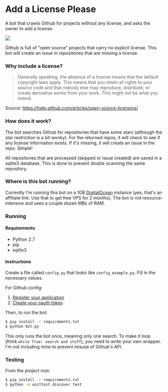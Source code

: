 # Add a License Please

A bot that crawls Github for projects without any license, and asks the owner to add a license.

![](https://raw.githubusercontent.com/karan/add-a-license-please/master/logo.jpg)

Github is full of "open source" projects that carry no explicit license. This bot will create an issue in repositories that are missing a license.

### Why include a license?

> Generally speaking, the absence of a license means that the default copyright laws apply. This means that you retain all rights to your source code and that nobody else may reproduce, distribute, or create derivative works from your work. This might not be what you intend.

Source: https://help.github.com/articles/open-source-licensing/

### How does it work?

The bot searches Github for repositories that have some stars (although the star restriction is a bit wonky). For the returned repos, it will check to see if any license information exists. If it's missing, it will create an issue in the repo. Simple!

All repositories that are processed (skipped or issue created) are saved in a sqlite3 database. This is done to prevent double scanning the same repository.

### Where is this bot running?

Currently I'm running this bot on a 1GB [DigitalOcean](https://www.digitalocean.com/?refcode=422889a8186d) instance (yes, that's an affiliate link. Use that to get free VPS for 2 months). The bot is not resource-intensive and uses a couple dozen MBs of RAM.

### Running

#### Requirements

- Python 2.7
- pip
- sqlite3

#### Instructions 

Create a file called `config.py` that looks like `config_example.py`. Fill in the necessary values.

For Github config:

1. [Register your application](https://developer.github.com/guides/basics-of-authentication/#registering-your-app)
2. [Create your oauth token](https://help.github.com/articles/creating-an-access-token-for-command-line-use/)

Then, to run the bot:

```bash
$ pip install -r requirements.txt
$ python bot.py
```

This only runs the bot once, meaning only one search. To make it loop (think `while True: search and stuff`), you need to write your own wrapper. I'm not including mine to prevent misuse of Github's API.

### Testing

From the project root:

```bash
$ pip install -r requirements.txt
$ python -m unittest discover test
```
